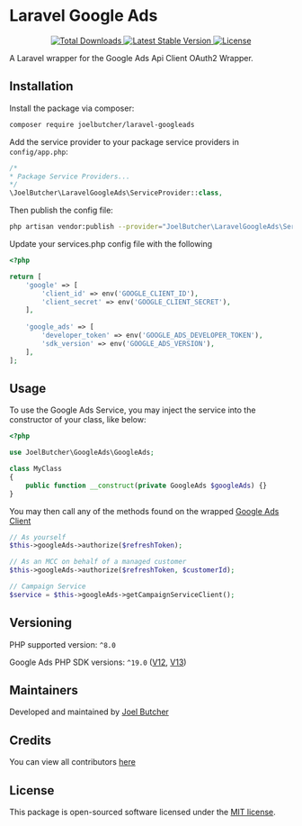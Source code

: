 # Laravel Google Ads

<p align="center">
    <a href="https://packagist.org/packages/joelbutcher/laravel-googleads">
        <img src="https://img.shields.io/packagist/dt/joelbutcher/laravel-googleads" alt="Total Downloads">
    </a>
    <a href="https://packagist.org/packages/joelbutcher/laravel-googleads">
        <img src="https://img.shields.io/packagist/v/joelbutcher/laravel-googleads" alt="Latest Stable Version">
    </a>
    <a href="https://packagist.org/packages/joelbutcher/laravel-googleads">
        <img src="https://img.shields.io/packagist/l/joelbutcher/laravel-googleads" alt="License">
    </a>
</p>

A Laravel wrapper for the Google Ads Api Client OAuth2 Wrapper.

## Installation

Install the package via composer:

```sh
composer require joelbutcher/laravel-googleads
```

Add the service provider to your package service providers in `config/app.php`:

```php
/*
* Package Service Providers...
*/
\JoelButcher\LaravelGoogleAds\ServiceProvider::class,
```

Then publish the config file:

```sh
php artisan vendor:publish --provider="JoelButcher\LaravelGoogleAds\ServiceProvider"
```

Update your services.php config file with the following

```php
<?php

return [
    'google' => [
        'client_id' => env('GOOGLE_CLIENT_ID'),
        'client_secret' => env('GOOGLE_CLIENT_SECRET'),
    ],
    
    'google_ads' => [
        'developer_token' => env('GOOGLE_ADS_DEVELOPER_TOKEN'),
        'sdk_version' => env('GOOGLE_ADS_VERSION'),
    ],
];
```

## Usage

To use the Google Ads Service, you may inject the service into the constructor of your class, like below:

```php
<?php

use JoelButcher\GoogleAds\GoogleAds;

class MyClass
{
    public function __construct(private GoogleAds $googleAds) {}
}
```

You may then call any of the methods found on the wrapped [Google Ads Client](https://github.com/googleads/google-ads-php/blob/main/src/Google/Ads/GoogleAds/Lib/V13/GoogleAdsClient.php)

```php
// As yourself
$this->googleAds->authorize($refreshToken);

// As an MCC on behalf of a managed customer
$this->googleAds->authorize($refreshToken, $customerId);

// Campaign Service
$service = $this->googleAds->getCampaignServiceClient();
```

## Versioning
PHP supported version: `^8.0`

Google Ads PHP SDK versions: `^19.0` ([V12](https://github.com/googleads/google-ads-php/tree/main/src/Google/Ads/GoogleAds/V12), [V13](https://github.com/googleads/google-ads-php/tree/main/src/Google/Ads/GoogleAds/V13))

## Maintainers

Developed and maintained by [Joel Butcher](https://joelbutcher.dev)

## Credits

You can view all contributors [here](https://github.com/joelbutcher/laravel-googleads/graphs/contributors)

## License

This package is open-sourced software licensed under the [MIT license](LICENSE.md).
